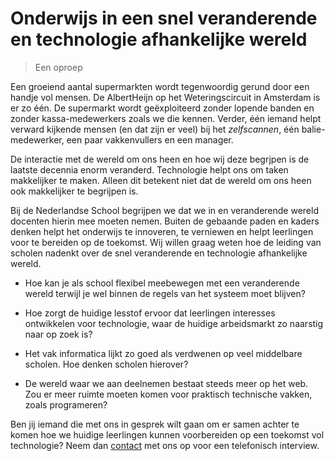 # Onderwijs in een snel veranderende en technologie afhankelijke wereld

> Een oproep

Een groeiend aantal supermarkten wordt tegenwoordig gerund door een handje vol mensen. De AlbertHeijn op het Weteringscircuit in Amsterdam is er zo één. De supermarkt wordt geëxploiteerd zonder lopende banden en zonder kassa-medewerkers zoals we die kennen. Verder, één iemand helpt verward kijkende mensen (en dat zijn er veel) bij het *zelfscannen*, één balie-medewerker, een paar vakkenvullers en een manager.

De interactie met de wereld om ons heen en hoe wij deze begrjpen is de laatste decennia enorm veranderd. Technologie helpt ons om taken makkelijker te maken. Alleen dit betekent niet dat de wereld om ons heen ook makkelijker te begrijpen is.

Bij de Nederlandse School begrijpen we dat we in en veranderende wereld docenten hierin mee moeten nemen. Buiten de gebaande paden en kaders denken helpt het onderwijs te innoveren, te verniewen en helpt leerlingen voor te bereiden op de toekomst. Wij willen graag weten hoe de leiding van scholen nadenkt over de snel veranderende en technologie afhankelijke wereld.

* Hoe kan je als school flexibel meebewegen met een veranderende wereld terwijl je wel binnen de regels van het systeem moet blijven?

* Hoe zorgt de huidige lesstof ervoor dat leerlingen interesses ontwikkelen voor technologie, waar de huidige arbeidsmarkt zo naarstig naar op zoek is?

* Het vak informatica lijkt zo goed als verdwenen op veel middelbare scholen. Hoe denken scholen hierover?

* De wereld waar we aan deelnemen bestaat steeds meer op het web. Zou er meer ruimte moeten komen voor praktisch technische vakken, zoals programeren?

Ben jij iemand die met ons in gesprek wilt gaan om er samen achter te komen hoe we huidige leerlingen kunnen voorbereiden op een toekomst vol technologie? Neem dan [contact](helpdesk@newatoms.com) met ons op voor een telefonisch interview.
